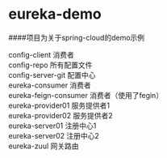 # eureka-demo

####项目为关于spring-cloud的demo示例

  config-client 消费者<br>
  config-repo 所有配置文件<br>
  config-server-git 配置中心<br>
  eureka-consumer 消费者<br>
  eureka-feign-consumer 消费者（使用了fegin）<br>
  eureka-provider01 服务提供者1<br>
  eureka-provider02 服务提供者2<br>
  eureka-server01 注册中心1<br>
  eureka-server02 注册中心2<br>
  eureka-zuul 网关路由<br>
